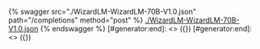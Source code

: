 [#generator:start]: <> ({ "template": "openapi" })
[#generator:start]: <> ({ "template": "openapi" })
{% swagger src="./WizardLM-WizardLM-70B-V1.0.json" path="/completions" method="post" %}
[./WizardLM-WizardLM-70B-V1.0.json](./WizardLM-WizardLM-70B-V1.0.json)
{% endswagger %}
[#generator:end]: <> ({})
[#generator:end]: <> ({})